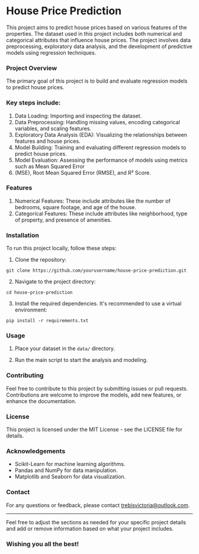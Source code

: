 # House Price Prediction
This project aims to predict house prices based on various features of the properties.
The dataset used in this project includes both numerical and categorical attributes that
influence house prices. The project involves data preprocessing, exploratory data analysis,
and the development of predictive models using regression techniques.

### Project Overview
The primary goal of this project is to build and evaluate regression models to predict house
prices. 

### Key steps include:

1. Data Loading: Importing and inspecting the dataset.
2. Data Preprocessing: Handling missing values, encoding categorical variables, and scaling features.
3. Exploratory Data Analysis (EDA): Visualizing the relationships between features and house prices.
4. Model Building: Training and evaluating different regression models to predict house prices.
5. Model Evaluation: Assessing the performance of models using metrics such as Mean Squared Error
6. (MSE), Root Mean Squared Error (RMSE), and R² Score.

### Features
1. Numerical Features: These include attributes like the number of bedrooms, square footage, and age of the house.
2. Categorical Features: These include attributes like neighborhood, type of property, and presence of amenities.

### Installation
To run this project locally, follow these steps:

1. Clone the repository:

```
git clone https://github.com/yourusername/house-price-prediction.git
```

2. Navigate to the project directory:

```cd house-price-prediction```

3. Install the required dependencies. It's recommended to use a virtual environment:

```
pip install -r requirements.txt
```
### Usage
1. Place your dataset in the ```data/``` directory.

2. Run the main script to start the analysis and modeling.


### Contributing
Feel free to contribute to this project by submitting issues or pull requests.
Contributions are welcome to improve the models, add new features, or enhance the documentation.

### License
This project is licensed under the MIT License - see the LICENSE file for details.

### Acknowledgements
- Scikit-Learn for machine learning algorithms.
- Pandas and NumPy for data manipulation.
- Matplotlib and Seaborn for data visualization.
### Contact
For any questions or feedback, please contact [trebisvictoria@outlook.com](mailto:trebisvictoria@outlook.com).

---


Feel free to adjust the sections as needed for your specific project details and add or remove information based on what your project includes.
### Wishing you all the best!